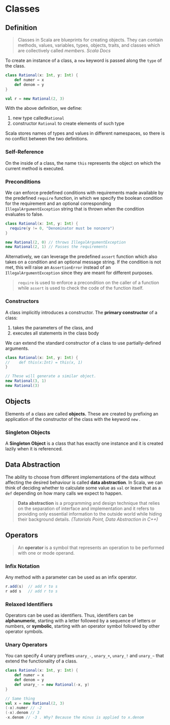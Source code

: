 # Classes

## Definition

> Classes in Scala are blueprints for creating objects. They can contain methods, values, variables, types, objects, traits, and classes which are collectively called _members_. _Scala Docs_

To create an instance of a class, a `new` keyword is passed along the `type` of the class.

```scala
class Rational(x: Int, y: Int) {
    def numer = x
    def denom = y
}

val r = new Rational(2, 3)
```

With the above definition, we define:

1.  new type called`Rational`
2. constructor `Rational` to create elements of such type

Scala stores names of types and values in different namespaces, so there is no conflict between the two definitions.

### Self-Reference

On the inside of a class, the name `this` represents the object on which the current method is executed.

### Preconditions

We can enforce predefined conditions with requirements made available by the predefined `require` function, in which we specify the boolean condition for the requirement and an optional corresponding `IllegalArgumentException` string that is thrown when the condition evaluates to false.

```scala
class Rational(x: Int, y: Int) {
  require(y != 0, "Denominator must be nonzero")
}

new Rational(2, 0) // throws IllegalArgumentException
new Rational(2, 1) // Passes the requirements
```

Alternatively, we can leverage the predefined `assert` function which also takes on a condition and an optional message string. If the condition is not met, this will raise an `AssertionError` instead of an `IllegalArgumentException` since they are meant for different purposes.

> `require` is used to enforce a precondition on the caller of a function while `assert` is used to check the code of the function itself.

### Constructors

A class implicitly introduces a constructor. The **primary constructor** of a class:

1. takes the parameters of the class, and
2. executes all statements in the class body

We can extend the standard constructor of a class to use partially-defined arguments.

```scala
class Rational(x: Int, y: Int) {
//    def this(x:Int) = this(x, 1)
}

// These will generate a similar object.
new Rational(3, 1)
new Rational(3)
```



## Objects

Elements of a class are called **objects.** These are created by prefixing an application of the constructor of the class with the keyword `new` .

### Singleton Objects

A **Singleton Object** is a class that has exactly one instance and it is created lazily when it is referenced.

## Data Abstraction

The ability to choose from different implementations of the data without affecting the desired behaviour is called **data abstraction**. In Scala, we can think of deciding whether to calculate some value as `val` or leave that as a `def` depending on how many calls we expect to happen. 

> **Data abstraction** is a programming and design technique that relies on the separation of interface and implementation and it refers to providing only essential information to the outside world while hiding their background details. _\(Tutorials Point, Data Abstraction in C++\)_

## Operators

> An **operator** is a symbol that represents an operation to be performed with one or mode operand.

### Infix Notation

Any method with a parameter can be used as an infix operator.

```scala
r.add(s)  // add r to s
r add s   // add r to s
```

### Relaxed Identifiers

Operators can be used as identifiers. Thus, identifiers can be **alphanumeric**, starting with a letter followed by a sequence of letters or numbers, or **symbolic**, starting with an operator symbol followed by other operator symbols.

### Unary Operators

You can specify 4 unary prefixes `unary_-`, `unary_+`, `unary_!` and `unary_~` that extend the functionality of a class.

```scala
class Rational(x: Int, y: Int) {
    def numer = x
    def denom = y
    def unary_- = new Rational(-x, y)
}

// Same thing
val x = new Rational(2, 3)
(-x).numer // -2
(-x).denom // 3
-x.denom // -3 . Why? Because the minus is applied to x.denom
```

